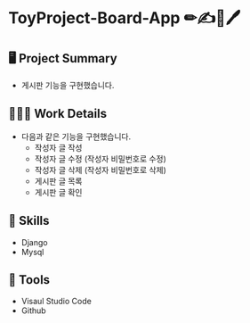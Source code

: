# ToyProject-Board-App ✏✍📝🖊
## 🖥 Project Summary
- 게시판 기능을 구현했습니다.

## 👩🏻‍💻 Work Details
- 다음과 같은 기능을 구현했습니다.
   - 작성자 글 작성
   - 작성자 글 수정 (작성자 비밀번호로 수정)
   - 작성자 글 삭제 (작성자 비밀번호로 삭제)
   - 게시판 글 목록
   - 게시판 글 확인

## 🔧 Skills
- Django
- Mysql

## 🔧 Tools
- Visaul Studio Code
- Github
